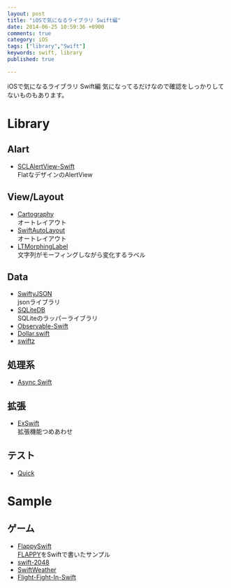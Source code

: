 ```yaml
---
layout: post
title: "iOSで気になるライブラリ Swift編"
date: 2014-06-25 10:59:36 +0900
comments: true
category: iOS
tags: ["library","Swift"]
keywords: swift, library
published: true

---
```


iOSで気になるライブラリ Swift編
気になってるだけなので確認をしっかりしてないものもあります。

<!-- more -->

# Library

## Alart
- [SCLAlertView-Swift](https://github.com/vikmeup/SCLAlertView-Swift)  
FlatなデザインのAlertView
## View/Layout
- [Cartography](https://github.com/robb/Cartography)  
オートレイアウト
- [SwiftAutoLayout](https://github.com/indragiek/SwiftAutoLayout)  
オートレイアウト
- [LTMorphingLabel](https://github.com/lexrus/LTMorphingLabel)  
文字列がモーフィングしながら変化するラベル

## Data
- [SwiftyJSON](https://github.com/lingoer/SwiftyJSON)  
jsonライブラリ
- [SQLiteDB](https://github.com/FahimF/SQLiteDB)  
SQLiteのラッパーライブラリ
- [Observable-Swift](https://github.com/slazyk/Observable-Swift)
- [Dollar.swift](https://github.com/ankurp/Dollar.swift)
- [swiftz](https://github.com/maxpow4h/swiftz)

## 処理系
- [Async Swift](https://bitbucket.org/al45tair/async)

## 拡張
- [ExSwift](https://github.com/pNre/ExSwift)  
拡張機能つめあわせ

## テスト
- [Quick](https://github.com/modocache/Quick)

# Sample

## ゲーム
- [FlappySwift](https://github.com/fullstackio/FlappySwift)  
[FLAPPY](http://ja.wikipedia.org/wiki/FLAPPY)をSwiftで書いたサンプル
- [swift-2048](https://github.com/austinzheng/swift-2048)
- [SwiftWeather](https://github.com/JakeLin/SwiftWeather)
- [Flight-Fight-In-Swift](https://github.com/asduk/Flight-Fight-In-Swift)
